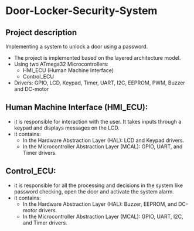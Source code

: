 # Door-Locker-Security-System
## Project description
Implementing a system to unlock a door using a password.  
* The project is implemented based on the layered architecture model.
* Using two ATmega32 Microcontrollers:
  * HMI_ECU (Human Machine Interface) 
  * Control_ECU  
* Drivers:
 GPIO, LCD, Keypad, Timer, UART, I2C, EEPROM, PWM, Buzzer and DC-motor

## Human Machine Interface (HMI_ECU):
 * it is responsible for interaction with the user. It takes inputs through a keypad and displays messages on the LCD.  
 * it contains:  
   * In the Hardware Abstraction Layer (HAL): LCD and Keypad drivers.  
   * In the Microcontroller Abstraction Layer (MCAL): GPIO, UART, and Timer drivers.  

 ## Control_ECU:
 * it is responsible for all the processing and decisions in the system like password checking, open the door and activate the system alarm.  
 * it contains:  
   * In the Hardware Abstraction Layer (HAL): Buzzer, EEPROM, and DC-motor drivers.  
   * In the Microcontroller Abstraction Layer (MCAL): GPIO, UART, I2C, and Timer drivers.   
 
 
 

